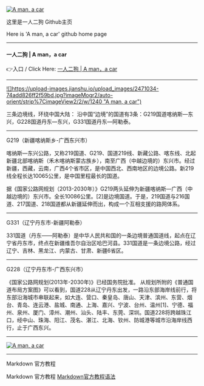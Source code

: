 
[![](https://upload-images.jianshu.io/upload_images/2471034-4a359b4a0fcfd11d.png?imageMogr2/auto-orient/strip%7CimageView2/2/w/1240 "A man, a car")](https://markdown.com.cn](https://amancar.github.io/))




这里是一人二狗 Github主页

 Here is 'A man, a car' github home page


---


#### 一人二狗 | A man，a car


👉入口 / Click Here: [一人二狗 | A man，a car](https://amancar.github.io)


---

[![]https://upload-images.jianshu.io/upload_images/2471034-74add826ff2f59bd.jpg?imageMogr2/auto-orient/strip%7CimageView2/2/w/1240 "A man, a car")](https://amancar.github.io/)

三条边境线，环绕中国大陆：
沿中国“边境”的国道有3条：G219国道喀纳斯—东兴，G228国道丹东—东兴，G331国道丹东—阿勒泰。

---

G219（新疆喀纳斯乡-广西东兴市）

喀纳斯—东兴公路，又称219国道、G219、国道219线、新藏公路、喀东线、北起新疆北部喀纳斯（禾木喀纳斯蒙古族乡），南至广西（中越边境的）东兴市。经过新疆，西藏，云南，广西4个省市区，是中国西北、西南地区的边境公路。新219线全程长达10065公里，是中国里程最长的国道。

据《国家公路网规划（2013-2030年）》G219两头延伸为新疆喀纳斯—广西（中越边境的）东兴市。全长10086公里。[2]是边境国道。于是，219国道与216国道、217国道、218国道都从新疆延伸而出，构成一个互相支援的路网体系。

---

G331（辽宁丹东市-新疆阿勒泰）

331国道（丹东——阿勒泰）是中华人民共和国的一条边境普通国道线，起点在辽宁省丹东市，终点在新疆维吾尔自治区哈巴河县。331国道是一条边境公路，经过辽宁、吉林、黑龙江、内蒙古、甘肃、新疆6省区。

---
G228（辽宁丹东市-广西东兴市）

《国家公路网规划(2013年-2030年)》已经国务院批准。 从规划所附的《普通国道布局方案图》可以看到，国道228从辽宁丹东出发，一路沿东部海岸线前行，将东部沿海城市串联起来，如大连、营口、秦皇岛、唐山、天津、滨州、东营、烟台、青岛、连云港、盐城、南通、上海、嘉兴、宁波、台州、温州[1]、宁德、福州、泉州、厦门、漳州、潮州、汕头、陆丰、东莞、深圳。国道228将跨越珠江口，经中山、珠海、阳江、茂名、湛江、北海、钦州、防城港等城市沿海岸线西行，止于广西东兴。

---

[![](https://upload-images.jianshu.io/upload_images/2471034-846a4fc22d0a14cd.jpg?imageMogr2/auto-orient/strip|imageView2/2/w/1200/format/webp "A man, a car")](https://amancar.github.io/)


---

Markdown 官方教程

Markdown 官方教程 [Markdown官方教程语法](https://markdown.com.cn/basic-syntax/)

<!--

![一人二狗](https://upload-images.jianshu.io/upload_images/2471034-4a359b4a0fcfd11d.png?imageMogr2/auto-orient/strip%7CimageView2/2/w/1240 "A man, a car")

**amancar/amancar** is a ✨ _special_ ✨ repository because its `README.md` (this file) appears on your GitHub profile.

Here are some ideas to get you started:

- 🔭 I’m currently working on ...
- 🌱 I’m currently learning ...
- 👯 I’m looking to collaborate on ...
- 🤔 I’m looking for help with ...
- 💬 Ask me about ...
- 📫 How to reach me: ...
- 😄 Pronouns: ...
- ⚡ Fun fact: ...
-->
